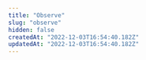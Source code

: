 ```yaml
---
title: "Observe"
slug: "observe"
hidden: false
createdAt: "2022-12-03T16:54:40.182Z"
updatedAt: "2022-12-03T16:54:40.182Z"
---
```

